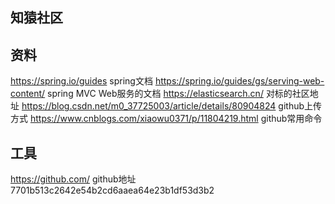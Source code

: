 ## 知猿社区



## 资料
https://spring.io/guides spring文档
https://spring.io/guides/gs/serving-web-content/ spring MVC Web服务的文档
https://elasticsearch.cn/ 对标的社区地址
https://blog.csdn.net/m0_37725003/article/details/80904824 github上传方式
https://www.cnblogs.com/xiaowu0371/p/11804219.html github常用命令


## 工具
https://github.com/ github地址
7701b513c2642e54b2cd6aaea64e23b1df53d3b2

